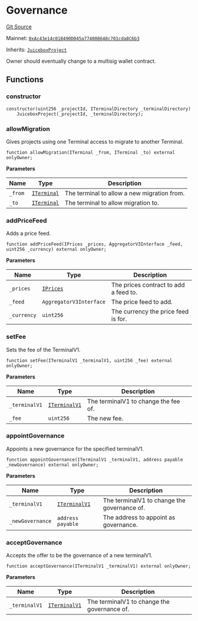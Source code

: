 # Governance

[Git Source](https://github.com/jbx-protocol/juice-contracts-v1/blob/71fd42afb0ef0d51606019d9a17dcb746505efd5/contracts/Governance.sol)

Mainnet: [`0xAc43e14c018490D045a774008648c701cda8C6b3`](https://etherscan.io/address/0xAc43e14c018490D045a774008648c701cda8C6b3)

Inherits: [`JuiceboxProject`](/docs/v4/deprecated/v1/api/abstract/juiceboxproject.md)

Owner should eventually change to a multisig wallet contract.

## Functions

### constructor

```solidity
constructor(uint256 _projectId, ITerminalDirectory _terminalDirectory)
    JuiceboxProject(_projectId, _terminalDirectory);
```

### allowMigration

Gives projects using one Terminal access to migrate to another Terminal.

```solidity
function allowMigration(ITerminal _from, ITerminal _to) external onlyOwner;
```

**Parameters**

|Name|Type|Description|
|----|----|-----------|
|`_from`|[`ITerminal`](/docs/v4/deprecated/v1/api/interfaces/iterminal.md)|The terminal to allow a new migration from.|
|`_to`|[`ITerminal`](/docs/v4/deprecated/v1/api/interfaces/iterminal.md)|The terminal to allow migration to.|

### addPriceFeed

Adds a price feed.

```solidity
function addPriceFeed(IPrices _prices, AggregatorV3Interface _feed, uint256 _currency) external onlyOwner;
```

**Parameters**

|Name|Type|Description|
|----|----|-----------|
|`_prices`|[`IPrices`](/docs/v4/deprecated/v1/api/interfaces/iprices.md)|The prices contract to add a feed to.|
|`_feed`|`AggregatorV3Interface`|The price feed to add.|
|`_currency`|`uint256`|The currency the price feed is for.|

### setFee

Sets the fee of the TerminalV1.

```solidity
function setFee(ITerminalV1 _terminalV1, uint256 _fee) external onlyOwner;
```

**Parameters**

|Name|Type|Description|
|----|----|-----------|
|`_terminalV1`|[`ITerminalV1`](/docs/v4/deprecated/v1/api/interfaces/iterminalv1.md)|The terminalV1 to change the fee of.|
|`_fee`|`uint256`|The new fee.|

### appointGovernance

Appoints a new governance for the specified terminalV1.

```solidity
function appointGovernance(ITerminalV1 _terminalV1, address payable _newGovernance) external onlyOwner;
```

**Parameters**

|Name|Type|Description|
|----|----|-----------|
|`_terminalV1`|[`ITerminalV1`](/docs/v4/deprecated/v1/api/interfaces/iterminalv1.md)|The terminalV1 to change the governance of.|
|`_newGovernance`|`address payable`|The address to appoint as governance.|

### acceptGovernance

Accepts the offer to be the governance of a new terminalV1.

```solidity
function acceptGovernance(ITerminalV1 _terminalV1) external onlyOwner;
```

**Parameters**

|Name|Type|Description|
|----|----|-----------|
|`_terminalV1`|[`ITerminalV1`](/docs/v4/deprecated/v1/api/interfaces/iterminalv1.md)|The terminalV1 to change the governance of.|

